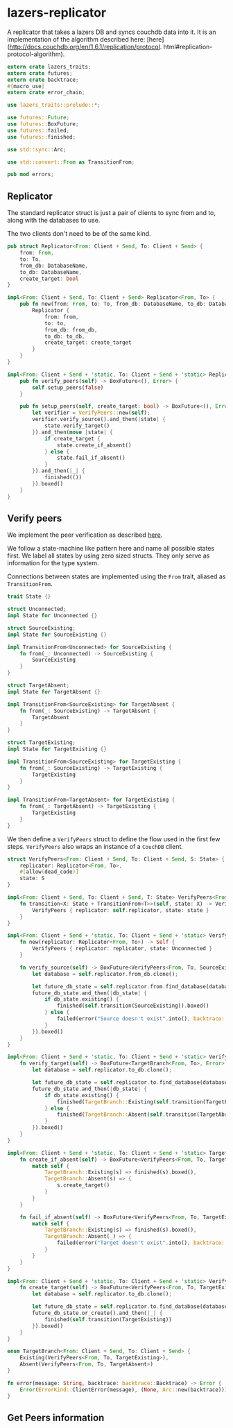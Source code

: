 # lazers-replicator

A replicator that takes a lazers DB and syncs couchdb data into it. It is
an implementation of the algorithm described here:
[here](http://docs.couchdb.org/en/1.6.1/replication/protocol.
html#replication-protocol-algorithm).

```rust
extern crate lazers_traits;
extern crate futures;
extern crate backtrace;
#[macro_use]
extern crate error_chain;

use lazers_traits::prelude::*;

use futures::Future;
use futures::BoxFuture;
use futures::failed;
use futures::finished;

use std::sync::Arc;

use std::convert::From as TransitionFrom;

pub mod errors;
```

## Replicator

The standard replicator struct is just a pair of clients to sync from and to, along with the databases to use.

The two clients don't need to be of the same kind.

```rust
pub struct Replicator<From: Client + Send, To: Client + Send> {
    from: From,
    to: To,
    from_db: DatabaseName,
    to_db: DatabaseName,
    create_target: bool
}

impl<From: Client + Send, To: Client + Send> Replicator<From, To> {
    pub fn new(from: From, to: To, from_db: DatabaseName, to_db: DatabaseName, create_target: bool) -> Replicator<From, To> {
        Replicator {
            from: from,
            to: to,
            from_db: from_db,
            to_db: to_db,
            create_target: create_target
        }
    }
}

impl<From: Client + Send + 'static, To: Client + Send + 'static> Replicator<From, To> {
    pub fn verify_peers(self) -> BoxFuture<(), Error> {
        self.setup_peers(false)
    }

    pub fn setup_peers(self, create_target: bool) -> BoxFuture<(), Error> {
        let verifier = VerifyPeers::new(self);
        verifier.verify_source().and_then(|state| {
            state.verify_target()
        }).and_then(move |state| {
            if create_target {
                state.create_if_absent()
            } else {
                state.fail_if_absent()
            }
        }).and_then(|_| {
            finished(())
        }).boxed()
    }
}
```

## Verify peers

We implement the peer verification as described
[here](http://docs.couchdb.org/en/1.6.1/replication/protocol.html#verify-peers).

We follow a state-machine like pattern here and name all possible states
first. We label all states by using zero sized structs. They only serve as
information for the type system.

Connections between states are implemented using the `From` trait, aliased as `TransitionFrom`.

```rust
trait State {}

struct Unconnected;
impl State for Unconnected {}

struct SourceExisting;
impl State for SourceExisting {}

impl TransitionFrom<Unconnected> for SourceExisting {
    fn from(_: Unconnected) -> SourceExisting {
        SourceExisting
    }
}

struct TargetAbsent;
impl State for TargetAbsent {}

impl TransitionFrom<SourceExisting> for TargetAbsent {
    fn from(_: SourceExisting) -> TargetAbsent {
        TargetAbsent
    }
}

struct TargetExisting;
impl State for TargetExisting {}

impl TransitionFrom<SourceExisting> for TargetExisting {
    fn from(_: SourceExisting) -> TargetExisting {
        TargetExisting
    }
}

impl TransitionFrom<TargetAbsent> for TargetExisting {
    fn from(_: TargetAbsent) -> TargetExisting {
        TargetExisting
    }
}
```

We then define a `VerifyPeers` struct to define the flow used in the first
few steps. `VerifyPeers` also wraps an instance of a `CouchDB` client.

```rust
struct VerifyPeers<From: Client + Send, To: Client + Send, S: State> {
    replicator: Replicator<From, To>,
    #[allow(dead_code)]
    state: S
}

impl<From: Client + Send, To: Client + Send, T: State> VerifyPeers<From, To, T> {
    fn transition<X: State + TransitionFrom<T>>(self, state: X) -> VerifyPeers<From, To, X> {
        VerifyPeers { replicator: self.replicator, state: state }
    }
}

impl<From: Client + Send + 'static, To: Client + Send + 'static> VerifyPeers<From, To, Unconnected> {
    fn new(replicator: Replicator<From, To>) -> Self {
        VerifyPeers { replicator: replicator, state: Unconnected }
    }

    fn verify_source(self) -> BoxFuture<VerifyPeers<From, To, SourceExisting>, Error> {
        let database = self.replicator.from_db.clone();

        let future_db_state = self.replicator.from.find_database(database);
        future_db_state.and_then(|db_state| {
            if db_state.existing() {
                finished(self.transition(SourceExisting)).boxed()
            } else {
                failed(error("Source doesn't exist".into(), backtrace::Backtrace::new())).boxed()
            }
        }).boxed()
    }
}

impl<From: Client + Send + 'static, To: Client + Send + 'static> VerifyPeers<From, To, SourceExisting> {
    fn verify_target(self) -> BoxFuture<TargetBranch<From, To>, Error> {
        let database = self.replicator.to_db.clone();

        let future_db_state = self.replicator.to.find_database(database);
        future_db_state.and_then(|db_state| {
            if db_state.existing() {
                finished(TargetBranch::Existing(self.transition(TargetExisting))).boxed()
            } else {
                finished(TargetBranch::Absent(self.transition(TargetAbsent))).boxed()
            }
        }).boxed()
    }
}

impl<From: Client + Send + 'static, To: Client + Send + 'static> TargetBranch<From, To> {
    fn create_if_absent(self) -> BoxFuture<VerifyPeers<From, To, TargetExisting>, Error> {
        match self {
            TargetBranch::Existing(s) => finished(s).boxed(),
            TargetBranch::Absent(s) => {
                s.create_target()
            }
        }
    }

    fn fail_if_absent(self) -> BoxFuture<VerifyPeers<From, To, TargetExisting>, Error> {
        match self {
            TargetBranch::Existing(s) => finished(s).boxed(),
            TargetBranch::Absent(_) => {
                failed(error("Target doesn't exist".into(), backtrace::Backtrace::new())).boxed()
            }
        }
    }
}

impl<From: Client + Send + 'static, To: Client + Send + 'static> VerifyPeers<From, To, TargetAbsent> {
    fn create_target(self) -> BoxFuture<VerifyPeers<From, To, TargetExisting>, Error> {
        let database = self.replicator.to_db.clone();

        let future_db_state = self.replicator.to.find_database(database);
        future_db_state.or_create().and_then(|_| {
            finished(self.transition(TargetExisting))
        }).boxed()
    }
}

enum TargetBranch<From: Client + Send, To: Client + Send> {
    Existing(VerifyPeers<From, To, TargetExisting>),
    Absent(VerifyPeers<From, To, TargetAbsent>)
}

fn error(message: String, backtrace: backtrace::Backtrace) -> Error {
    Error(ErrorKind::ClientError(message), (None, Arc::new(backtrace)))
}
```

## Get Peers information
